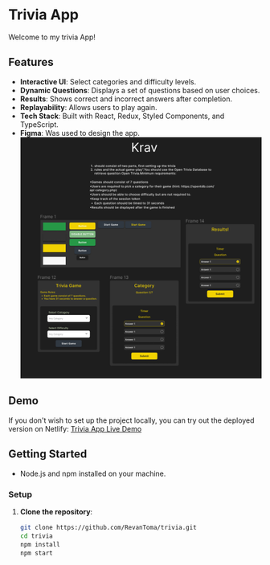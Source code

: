 # Trivia App

Welcome to my trivia App!

## Features

- **Interactive UI**: Select categories and difficulty levels.
- **Dynamic Questions**: Displays a set of questions based on user choices.
- **Results**: Shows correct and incorrect answers after completion.
- **Replayability**: Allows users to play again.
- **Tech Stack**: Built with React, Redux, Styled Components, and TypeScript.
- **Figma**: Was used to design the app.
  ![App Design](./public/triviagame.png)

## Demo

If you don't wish to set up the project locally, you can try out the deployed version on Netlify:
[Trivia App Live Demo](https://iternship-trivia.netlify.app/)

## Getting Started

- Node.js and npm installed on your machine.

### Setup

1. **Clone the repository**:
   ```bash
   git clone https://github.com/RevanToma/trivia.git
   cd trivia
   npm install
   npm start
   ```
